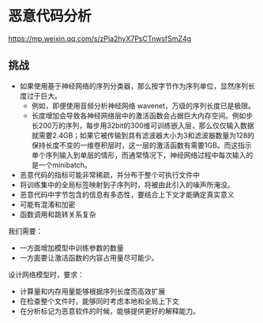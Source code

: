 # 恶意代码分析
https://mp.weixin.qq.com/s/zPja2hyX7PsCTnwsfSmZ4g
## 挑战

- 如果使用基于神经网络的序列分类器，那么按字节作为序列单位，显然序列长度过于巨大。
  - 例如，即便使用音频分析神经网络 wavenet，万级的序列长度已是极限。
  - 长度增加会导致各神经网络层中的激活函数会占据巨大内存空间。例如步长200万的序列，每步用32bit的300维可训练嵌入层，那么仅仅输入数据就需要2.4GB；如果它被传输到具有滤波器大小为3和滤波器数量为128的保持长度不变的一维卷积层时，这一层的激活函数有需要1GB。而这指示单个序列输入到单层的情形，而通常情况下，神经网络过程中每次输入的是一个minibatch。
- 恶意代码的指标可能非常稀疏，并分布于整个可执行文件中
- 将训练集中的全局标签映射到子序列时，将被由此引入的噪声所淹没。
- 恶意代码中字节包含的信息有多态性，要结合上下文才能确定真实意义
- 可能有混淆和加密
- 函数调用和跳转关系复杂

我们需要：
- 一方面增加模型中训练参数的数量
- 一方面要让激活函数的内容占用量尽可能少。

设计网络模型时，要求：
- 计算量和内存用量能够根据序列长度而高效扩展
- 在检查整个文件时，能够同时考虑本地和全局上下文
- 在分析标记为恶意软件的时候，能够提供更好的解释能力。

